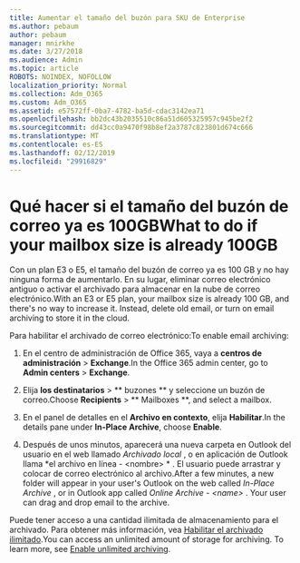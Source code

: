 ```yaml
---
title: Aumentar el tamaño del buzón para SKU de Enterprise
ms.author: pebaum
author: pebaum
manager: mnirkhe
ms.date: 3/27/2018
ms.audience: Admin
ms.topic: article
ROBOTS: NOINDEX, NOFOLLOW
localization_priority: Normal
ms.collection: Adm_O365
ms.custom: Adm_O365
ms.assetid: e57572ff-0ba7-4782-ba5d-cdac3142ea71
ms.openlocfilehash: bb2dc43b2035510c86a51d605325957c945be2f2
ms.sourcegitcommit: dd43cc0a9470f98b8ef2a3787c823801d674c666
ms.translationtype: MT
ms.contentlocale: es-ES
ms.lasthandoff: 02/12/2019
ms.locfileid: "29916829"
---
```

# <a name="what-to-do-if-your-mailbox-size-is-already-100gb"></a><span data-ttu-id="46e71-102">Qué hacer si el tamaño del buzón de correo ya es 100GB</span><span class="sxs-lookup"><span data-stu-id="46e71-102">What to do if your mailbox size is already 100GB</span></span>

<span data-ttu-id="46e71-p101">Con un plan E3 o E5, el tamaño del buzón de correo ya es 100 GB y no hay ninguna forma de aumentarlo. En su lugar, eliminar correo electrónico antiguo o activar el archivado para almacenar en la nube de correo electrónico.</span><span class="sxs-lookup"><span data-stu-id="46e71-p101">With an E3 or E5 plan, your mailbox size is already 100 GB, and there's no way to increase it. Instead, delete old email, or turn on email archiving to store it in the cloud.</span></span> 
  
<span data-ttu-id="46e71-105">Para habilitar el archivado de correo electrónico:</span><span class="sxs-lookup"><span data-stu-id="46e71-105">To enable email archiving:</span></span>
  
1. <span data-ttu-id="46e71-106">En el centro de administración de Office 365, vaya a **centros de administración** \> **Exchange**.</span><span class="sxs-lookup"><span data-stu-id="46e71-106">In the Office 365 admin center, go to **Admin centers** \> **Exchange**.</span></span> 
    
2. <span data-ttu-id="46e71-107">Elija **los destinatarios** \> \*\* buzones \*\* y seleccione un buzón de correo.</span><span class="sxs-lookup"><span data-stu-id="46e71-107">Choose **Recipients** \> \*\* Mailboxes \*\*, and select a mailbox.</span></span> 
    
3. <span data-ttu-id="46e71-108">En el panel de detalles en el **Archivo en contexto**, elija **Habilitar**.</span><span class="sxs-lookup"><span data-stu-id="46e71-108">In the details pane under **In-Place Archive**, choose **Enable**.</span></span> 
    
4. <span data-ttu-id="46e71-p102">Después de unos minutos, aparecerá una nueva carpeta en Outlook del usuario en el web llamado *Archivado local* , o en aplicación de Outlook llama \*el archivo en línea - \<nombre\> \* . El usuario puede arrastrar y colocar de correo electrónico al archivo.</span><span class="sxs-lookup"><span data-stu-id="46e71-p102">After a few minutes, a new folder will appear in your user's Outlook on the web called  *In-Place Archive*  , or in Outlook app called  *Online Archive - \<name\>*  . Your user can drag and drop email to the archive.</span></span> 
    
<span data-ttu-id="46e71-p103">Puede tener acceso a una cantidad ilimitada de almacenamiento para el archivado. Para obtener más información, vea [Habilitar el archivado ilimitado](https://support.office.com/article/enable-unlimited-archiving-in-office-365-admin-help-e2a789f2-9962-4960-9fd4-a00aa063559e).</span><span class="sxs-lookup"><span data-stu-id="46e71-p103">You can access an unlimited amount of storage for archiving. To learn more, see [Enable unlimited archiving](https://support.office.com/article/enable-unlimited-archiving-in-office-365-admin-help-e2a789f2-9962-4960-9fd4-a00aa063559e).</span></span>
  

